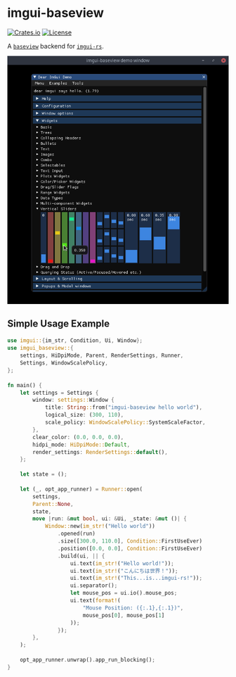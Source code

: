 # imgui-baseview
[![Crates.io](https://img.shields.io/crates/v/imgui-baseview.svg)](https://crates.io/crates/imgui-baseview)
[![License](https://img.shields.io/crates/l/imgui-baseview.svg)](https://github.com/BillyDM/imgui-baseview/blob/main/LICENSE)

A [`baseview`] backend for [`imgui-rs`].

<div align="center">
    <img src="screenshot.png">
</div>

## Simple Usage Example

```rust
use imgui::{im_str, Condition, Ui, Window};
use imgui_baseview::{
    settings, HiDpiMode, Parent, RenderSettings, Runner,
    Settings, WindowScalePolicy,
};

fn main() {
    let settings = Settings {
        window: settings::Window {
            title: String::from("imgui-baseview hello world"),
            logical_size: (300, 110),
            scale_policy: WindowScalePolicy::SystemScaleFactor,
        },
        clear_color: (0.0, 0.0, 0.0),
        hidpi_mode: HiDpiMode::Default,
        render_settings: RenderSettings::default(),
    };

    let state = ();

    let (_, opt_app_runner) = Runner::open(
        settings,
        Parent::None,
        state,
        move |run: &mut bool, ui: &Ui, _state: &mut ()| {
            Window::new(im_str!("Hello world"))
                .opened(run)
                .size([300.0, 110.0], Condition::FirstUseEver)
                .position([0.0, 0.0], Condition::FirstUseEver)
                .build(ui, || {
                    ui.text(im_str!("Hello world!"));
                    ui.text(im_str!("こんにちは世界！"));
                    ui.text(im_str!("This...is...imgui-rs!"));
                    ui.separator();
                    let mouse_pos = ui.io().mouse_pos;
                    ui.text(format!(
                        "Mouse Position: ({:.1},{:.1})",
                        mouse_pos[0], mouse_pos[1]
                    ));
                });
        },
    );

    opt_app_runner.unwrap().app_run_blocking();
}
```

[`baseview`]: https://github.com/RustAudio/baseview
[`imgui-rs`]: https://github.com/imgui-rs/imgui-rs
